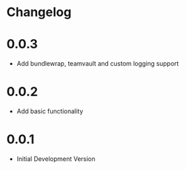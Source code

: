 # Changelog

# 0.0.3

- Add bundlewrap, teamvault and custom logging support

# 0.0.2

- Add basic functionality

# 0.0.1

- Initial Development Version